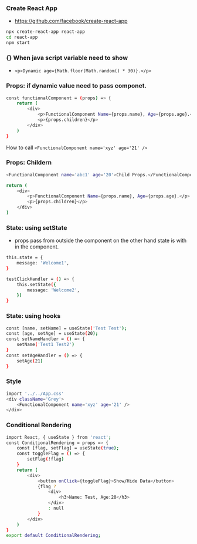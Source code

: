 ### Create React App
- https://github.com/facebook/create-react-app
```sh
npx create-react-app react-app
cd react-app
npm start
```
###  {} When java script variable need to show
- ` <p>Dynamic age={Math.floor(Math.random() * 30)}.</p> `
### Props: if dynamic value need to pass componet.
```sh
const functionalComponent = (props) => {
    return (
        <div>
            <p>FunctionalComponent Name={props.name}, Age={props.age}.</p>
            <p>{props.children}</p>
        </div>
    )
}
```
How to call
`<FunctionalComponent name='xyz' age='21' />`
### Props: Childern
```sh
<FunctionalComponent name='abc1' age='20'>Child Props.</FunctionalComponent>

return (
	<div>
		<p>FunctionalComponent Name={props.name}, Age={props.age}.</p>
		<p>{props.children}</p>
	</div>
)
```
### State: using setState
- props pass from outside the component on the other hand state is with in the component.

```sh
this.state = {
	message: 'Welcome1',
}
```
```sh
testClickHandler = () => {
	this.setState({
		message: 'Welcome2',
	})
}
```

### State: using hooks
```sh
const [name, setName] = useState('Test Test');
const [age, setAge] = useState(20);
const setNameHandler = () => {
	setName('Test1 Test2')
}
const setAgeHandler = () => {
	setAge(21)
}
```

### Style
```sh
import '../../App.css'
<div className='Grey'>
	<FunctionalComponent name='xyz' age='21' />
</div>
```

### Conditional Rendering
```sh
import React, { useState } from 'react';
const ConditionalRendering = props => {
    const [flag, setFlag] = useState(true);
    const toggleFlag = () => {
        setFlag(!flag)
    }
    return (
        <div>
            <button onClick={toggleFlag}>Show/Hide Data</button>
            {flag ?
                <div>
                    <h3>Name: Test, Age:20</h3>
                </div>
                : null
            }
        </div>
    )
}
export default ConditionalRendering;
```

